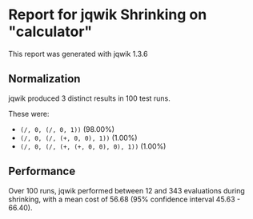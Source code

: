 # Report for jqwik Shrinking on "calculator"

This report was generated with jqwik 1.3.6

## Normalization

jqwik produced 3 distinct results in 100 test runs.

These were:

* ``(/, 0, (/, 0, 1))`` (98.00%)
* ``(/, 0, (/, (+, 0, 0), 1))`` (1.00%)
* ``(/, 0, (/, (+, (+, 0, 0), 0), 1))`` (1.00%)

## Performance

Over 100 runs, jqwik performed between 12 and 343 evaluations during shrinking,
with a mean cost of 56.68 (95% confidence interval 45.63 - 66.40).
